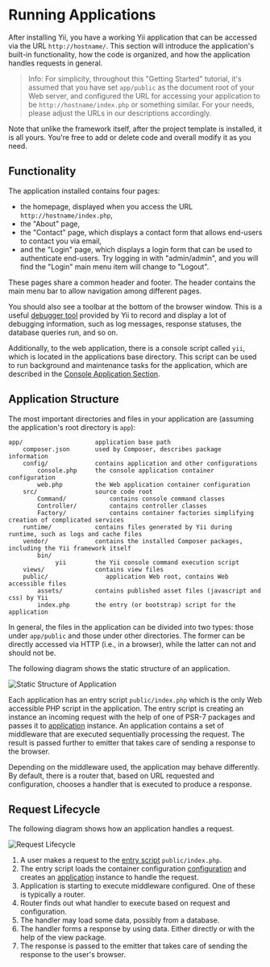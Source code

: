 # Running Applications

After installing Yii, you have a working Yii application that can be accessed via
the URL `http://hostname/`. This section will introduce the application's built-in functionality,
how the code is organized, and how the application handles requests in general.

> Info: For simplicity, throughout this "Getting Started" tutorial, it's assumed that you have set `app/public`
  as the document root of your Web server, and configured the URL for accessing
  your application to be `http://hostname/index.php` or something similar.
  For your needs, please adjust the URLs in our descriptions accordingly.
  
Note that unlike the framework itself, after the project template is installed, it is all yours. You're free to add or delete
code and overall modify it as you need.


## Functionality <span id="functionality"></span>

The application installed contains four pages:

* the homepage, displayed when you access the URL `http://hostname/index.php`,
* the "About" page,
* the "Contact" page, which displays a contact form that allows end-users to contact you via email,
* and the "Login" page, which displays a login form that can be used to authenticate end-users. Try logging in
  with "admin/admin", and you will find the "Login" main menu item will change to "Logout".

These pages share a common header and footer. The header contains the main menu bar to allow navigation
among different pages.

You should also see a toolbar at the bottom of the browser window.
This is a useful [debugger tool](https://github.com/yiisoft/yii-debug) provided by Yii to record and display a lot of
debugging information, such as log messages, response statuses, the database queries run, and so on.

Additionally, to the web application, there is a console script called `yii`, which is located in the applications base directory.
This script can be used to run background and maintenance tasks for the application, which are described
in the [Console Application Section](../tutorial/console.md).


## Application Structure <span id="application-structure"></span>

The most important directories and files in your application are (assuming the application's root directory is `app`):

```
app/                    application base path
    composer.json       used by Composer, describes package information
    config/             contains application and other configurations
        console.php     the console application container configuration
        web.php         the Web application container configuration
    src/                source code root
        Command/            contains console command classes
        Controller/         contains controller classes
        Factory/            contains container factories simplifying creation of complicated services
    runtime/            contains files generated by Yii during runtime, such as logs and cache files
    vendor/             contains the installed Composer packages, including the Yii framework itself
        bin/
             yii        the Yii console command execution script
    views/              contains view files
    public/                application Web root, contains Web accessible files
        assets/         contains published asset files (javascript and css) by Yii
        index.php       the entry (or bootstrap) script for the application
```

In general, the files in the application can be divided into two types: those under `app/public` and those
under other directories. The former can be directly accessed via HTTP (i.e., in a browser), while the latter can not and should not be.

The following diagram shows the static structure of an application.

![Static Structure of Application](images/application-structure.png)

Each application has an entry script `public/index.php` which is the only Web accessible PHP script in the application.
The entry script is creating an instance an incoming request with the help of one of PSR-7 packages
and passes it to [application](structure-applications.md) instance. An application contains a set of
middleware that are executed sequentially processing the request. The result is passed further to emitter
that takes care of sending a response to the browser.

Depending on the middleware used, the application may behave differently. By default, there is a router
that, based on URL requested and configuration, chooses a handler that is executed to produce a response.


## Request Lifecycle <span id="request-lifecycle"></span>

The following diagram shows how an application handles a request.

![Request Lifecycle](images/request-lifecycle.png)

1. A user makes a request to the [entry script](structure/entry-script.md) `public/index.php`.
2. The entry script loads the container configuration [configuration](concept/configuration.md) and creates
   an [application](structure/application.md) instance to handle the request.
3. Application is starting to execute middleware configured. One of these is typically a router.
4. Router finds out what handler to execute based on request and configuration.
5. The handler may load some data, possibly from a database.
6. The handler forms a response by using data. Either directly or with the help of the view package.
7. The response is passed to the emitter that takes care of sending the response to the user's browser.
